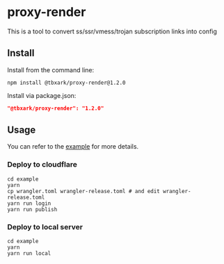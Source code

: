 # proxy-render

This is a tool to convert ss/ssr/vmess/trojan subscription links into config


## Install

Install from the command line:
```shell
npm install @tbxark/proxy-render@1.2.0
```
Install via package.json:
```json
"@tbxark/proxy-render": "1.2.0"
```


## Usage

You can refer to the [example](example) for more details.

### Deploy to cloudflare
```shell
cd example
yarn
cp wrangler.toml wrangler-release.toml # and edit wrangler-release.toml  
yarn run login
yarn run publish
```

### Deploy to local server
```shell
cd example
yarn
yarn run local
```
